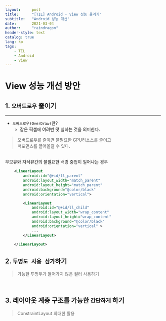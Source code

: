 ```yaml
---
layout:     post
title:      "[TIL] Android - View 성능 올리기"
subtitle:   "Android 성능 개선"
date:       2021-03-04
author:     "raindragon"
header-style: text
catalog: true
lang: ko
tags:
    - TIL
    - Android
    - View
---
```


View 성능 개선 방안
=

## 1. `오버드로우` 줄이기
---

- `오버드로우(OverDraw)`란?
    - 같은 픽셀에 여려번 덧 칠하는 것을 의미한다.

> 오버드로우를 줄이면 불필요한 GPU리소스를 줄이고 <br>퍼포먼스를 끌어올릴 수 있다.


<br>
부모뷰와 자식뷰간의 불필요한 배경 중첩이 일어나는 경우
<br>

```xml
    <LinearLayout
        android:id="@+id/ll_parent"
        android:layout_width="match_parent"
        android:layout_height="match_parent"
        android:background="@color/black"
        android:orientation="vertical">

        <LinearLayout
            android:id="@+id/ll_child"
            android:layout_width="wrap_content"
            android:layout_height="wrap_content"
            android:background="@color/black"
            android:orientation="vertical" >
            ...
        </LinearLayout>
        
    </LinearLayout>
```

## 2. `투명도 사용 삼가`하기

> 가능한 투명두가 들어가지 않은 컬러 사용하기

<br>


## 3. 레이아웃 계층 구조를 가능한 `간단하게` 하기

> ConstraintLayout 최대한 활용